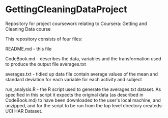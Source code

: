 GettingCleaningDataProject
==========================

Repository for project coursework relating to Coursera: Getting and Cleaning Data course

This repository consists of four files:

README.md - this file

CodeBook.md - describes the data, variables and the transformation used to produce the output file averages.txt

averages.txt - tidied up data file contain average values of the mean and standard deviation for each variable for each activity and subject

run_analysis.R - the R script used to generate the averages.txt dataset. As specified in this script it expects the original data (as described in CodeBook.md)
to have been downloaded to the user's local machine, and unzipped, and for the script to be run from the top level directory createds: UCI HAR Dataset.
